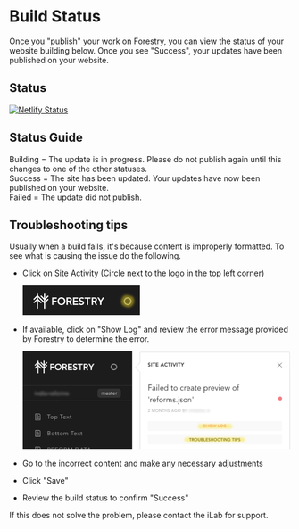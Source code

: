 # Build Status

Once you "publish" your work on Forestry, you can view the status of your website building below. Once you see "Success", your updates have been published on your website. 

## Status

[![Netlify Status](https://api.netlify.com/api/v1/badges/492fe949-a5be-47bc-a482-aa4a42f7b3bf/deploy-status)](https://app.netlify.com/sites/csis-data-governance/deploys)

## Status Guide

Building = The update is in progress. Please do not publish again until this changes to one of the other statuses.  
Success = The site has been updated. Your updates have now been published on your website.  
Failed = The update did not publish. 

## Troubleshooting tips

Usually when a build fails, it's because content is improperly formatted.  To see what is causing the issue do the following.
- Click on Site Activity (Circle next to the logo in the top left corner)  

  ![Site Activity](site_activity.png)

- If available, click on "Show Log" and review the error message provided by Forestry to determine the error.

  ![Forestry Error](forestry_error.png)

- Go to the incorrect content and make any necessary adjustments
- Click "Save"
- Review the build status to confirm "Success"

If this does not solve the problem, please contact the iLab for support.  